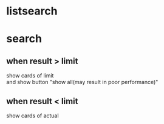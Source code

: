 # listsearch

# search
## when result > limit  

show cards of limit  
and show button "show all(may result in poor performance)"  

## when result < limit

show cards of actual  




